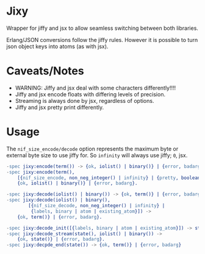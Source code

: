 Jixy
====

Wrapper for jiffy and jsx to allow seamless switching between both libraries.

Erlang/JSON conversions follow the jiffy rules. However it is possible to turn
json object keys into atoms (as with jsx).

Caveats/Notes
=============

- WARNING: Jiffy and jsx deal with some characters differently!!!!
- Jiffy and jsx encode floats with differing levels of precision.
- Streaming is always done by jsx, regardless of options.
- Jiffy and jsx pretty print differently.

Usage
=====

The `nif_size_encode/decode` option represents the maximum byte or external byte
size to use jiffy for. So `infinity` will always use jiffy; `0`, jsx.

```erlang
-spec jixy:encode(term()) -> {ok, iolist() | binary()} | {error, badarg}.
-spec jixy:encode(term(),
    [{nif_size_encode, non_neg_integer() | infinity} | {pretty, boolean()}]) ->
    {ok, iolist() | binary()} | {error, badarg}.

-spec jixy:decode(iolist() | binary()) -> {ok, term()} | {error, badarg}.
-spec jixy:decode(iolist() | binary(),
        [{nif_size_decode, non_neg_integer() | infinity} |
         {labels, binary | atom | existing_atom}]) ->
    {ok, term()} | {error, badarg}.

-spec jixy:decode_init([{labels, binary | atom | existing_atom}]) -> state().
-spec jixy:decode_stream(state(), iolist() | binary()) ->
    {ok, state()} | {error, badarg}.
-spec jixy:decpde_end(state()) -> {ok, term()} | {error, badarg}
```


